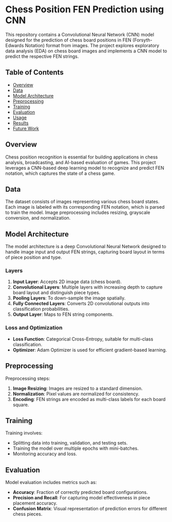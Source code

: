 # Chess Position FEN Prediction using CNN

This repository contains a Convolutional Neural Network (CNN) model designed for the prediction of chess board positions in FEN (Forsyth-Edwards Notation) format from images. The project explores exploratory data analysis (EDA) on chess board images and implements a CNN model to predict the respective FEN strings.

## Table of Contents

- [Overview](#overview)
- [Data](#data)
- [Model Architecture](#model-architecture)
- [Preprocessing](#preprocessing)
- [Training](#training)
- [Evaluation](#evaluation)
- [Usage](#usage)
- [Results](#results)
- [Future Work](#future-work)

## Overview

Chess position recognition is essential for building applications in chess analysis, broadcasting, and AI-based evaluation of games. This project leverages a CNN-based deep learning model to recognize and predict FEN notation, which captures the state of a chess game.

## Data

The dataset consists of images representing various chess board states. Each image is labeled with its corresponding FEN notation, which is parsed to train the model. Image preprocessing includes resizing, grayscale conversion, and normalization.

## Model Architecture

The model architecture is a deep Convolutional Neural Network designed to handle image input and output FEN strings, capturing board layout in terms of piece position and type.

### Layers

1. **Input Layer**: Accepts 2D image data (chess board).
2. **Convolutional Layers**: Multiple layers with increasing depth to capture board layout and distinguish piece types.
3. **Pooling Layers**: To down-sample the image spatially.
4. **Fully Connected Layers**: Converts 2D convolutional outputs into classification probabilities.
5. **Output Layer**: Maps to FEN string components.

### Loss and Optimization

- **Loss Function**: Categorical Cross-Entropy, suitable for multi-class classification.
- **Optimizer**: Adam Optimizer is used for efficient gradient-based learning.

## Preprocessing

Preprocessing steps:
1. **Image Resizing**: Images are resized to a standard dimension.
2. **Normalization**: Pixel values are normalized for consistency.
3. **Encoding**: FEN strings are encoded as multi-class labels for each board square.

## Training

Training involves:
- Splitting data into training, validation, and testing sets.
- Training the model over multiple epochs with mini-batches.
- Monitoring accuracy and loss.

## Evaluation

Model evaluation includes metrics such as:
- **Accuracy**: Fraction of correctly predicted board configurations.
- **Precision and Recall**: For capturing model effectiveness in piece placement accuracy.
- **Confusion Matrix**: Visual representation of prediction errors for different chess pieces.


